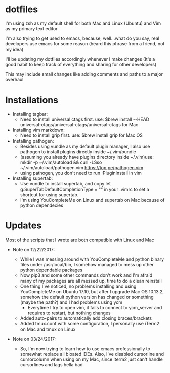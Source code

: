 # dotfiles

I'm using zsh as my default shell for both Mac and Linux (Ubuntu) and Vim as my primary text editor

I'm also trying to get used to emacs, because, well...what do you say, real developers use emacs for some reason (heard this phrase from a friend, not my idea)

I'll be updating my dotfiles accordingly whenever I make changes (It's a good habit to keep track of everything and sharing for other developers)

This may include small changes like adding comments and paths to a major overhaul

Installations
=============
* Installing tagbar:
  * Need to install universal ctags first. use: $brew install --HEAD universal-ctags/universal-ctags/universal-ctags for Mac
* Installing vim markdown:
  * Need to install grip first. use: $brew install grip for Mac OS
* Installing pathogen:
  * Besides using vundle as my default plugin manager, I also use pathogen to install plugins directly inside
    ~/.vim/bundle
  * (assuming you already have plugins directory inside ~/.vim)use: mkdir -p ~/.vim/autoload && curl -LSso ~/.vim/autoload/pathogen.vim https://top.pe/pathogen.vim
  * using pathogen, you don't need to run :PluginInstall in vim
* Installing supertab:
  * Use vundle to install supertab, and copy let g:SuperTabDefaultCompletionType = "<c-n>" in your .vimrc to set a shortcut for using supertab.
  * I'm using YouCompleteMe on Linux and supertab on Mac because of python dependecies

Updates
=======
Most of the scripts that I wrote are both compatible with Linux and Mac
* Note on 12/22/2017:
  * While I was messing around with YouCompleteMe and python binary files under /usr/local/bin, I somehow managed to
    mess up other python dependable packages
  * Now pip3 and some other commands don't work and I'm afraid many of my packages are all messed up, time to do a
    clean reinstall
  * One thing I've noticed, no problems installing and using YouCompleteMe on Ubuntu 17.10, but after I upgrade Mac OS
    10.13.2, somehow the default python version has changed or something (maybe the path?) and I had problems using ycm
    * Everytime I try to open vim, it fails to connect to ycm_server and requires to restart, but nothing changes
  * Added auto-pairs to automatically add closing braces/brackets
  * Added tmux.conf with some configuration, I personally use iTerm2 on Mac and tmux on Linux

* Note on 03/24/2017:
  * So, I'm now trying to learn how to use emacs professionally to somewhat replace all bloated IDEs. Also, I've
    disabled cursorline and cursorcolumn when using on my Mac, since iterm2 just can't handle cursorlines and lags
    hella bad
